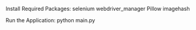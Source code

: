 Install Required Packages:
selenium
webdriver_manager
Pillow
imagehash

Run the Application:
python main.py

